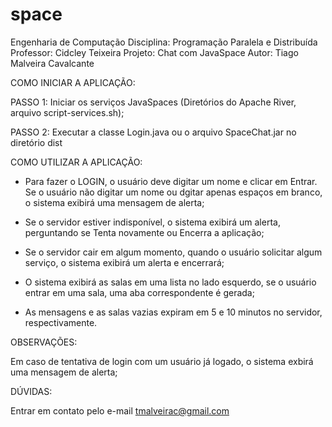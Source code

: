 space
=====

Engenharia de Computação
Disciplina: Programação Paralela e Distribuída
Professor: Cidcley Teixeira
Projeto: Chat com JavaSpace
Autor: Tiago Malveira Cavalcante


COMO INICIAR A APLICAÇÃO:

PASSO 1: Iniciar os serviços JavaSpaces (Diretórios do Apache River, arquivo script-services.sh);

PASSO 2: Executar a classe Login.java ou o arquivo SpaceChat.jar no diretório dist


COMO UTILIZAR A APLICAÇÃO:

- Para fazer o LOGIN, o usuário deve digitar um nome e clicar em Entrar. Se o usuário não digitar um nome ou dgitar apenas espaços em branco, o sistema exibirá uma mensagem de alerta;

- Se o servidor estiver indisponível, o sistema exibirá um alerta, perguntando se Tenta novamente ou Encerra a aplicação;

- Se o servidor cair em algum momento, quando o usuário solicitar algum serviço, o sistema exibirá um alerta e encerrará;

- O sistema exibirá as salas em uma lista no lado esquerdo, se o usuário entrar em uma sala, uma aba correspondente é gerada;

- As mensagens e as salas vazias expiram em 5 e 10 minutos no servidor, respectivamente. 


OBSERVAÇÕES:

Em caso de tentativa de login com um usuário já logado, o sistema exbirá uma mensagem de alerta;


DÚVIDAS:

Entrar em contato pelo e-mail tmalveirac@gmail.com

